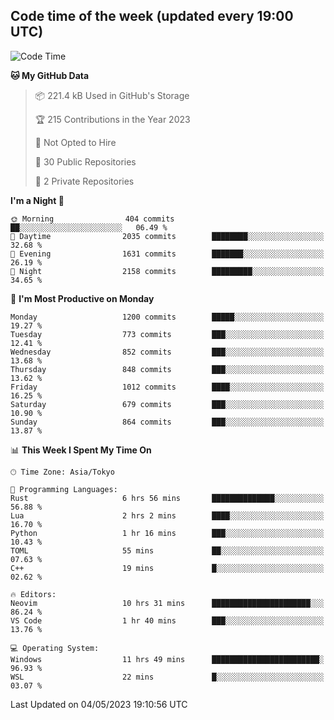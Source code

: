 ## Code time of the week (updated every 19:00 UTC)

<!--START_SECTION:waka-->
![Code Time](http://img.shields.io/badge/Code%20Time-1%2C843%20hrs%2033%20mins-blue)

**🐱 My GitHub Data** 

> 📦 221.4 kB Used in GitHub's Storage 
 > 
> 🏆 215 Contributions in the Year 2023
 > 
> 🚫 Not Opted to Hire
 > 
> 📜 30 Public Repositories 
 > 
> 🔑 2 Private Repositories 
 > 
**I'm a Night 🦉** 

```text
🌞 Morning                404 commits         ██░░░░░░░░░░░░░░░░░░░░░░░   06.49 % 
🌆 Daytime                2035 commits        ████████░░░░░░░░░░░░░░░░░   32.68 % 
🌃 Evening                1631 commits        ███████░░░░░░░░░░░░░░░░░░   26.19 % 
🌙 Night                  2158 commits        █████████░░░░░░░░░░░░░░░░   34.65 % 
```
📅 **I'm Most Productive on Monday** 

```text
Monday                   1200 commits        █████░░░░░░░░░░░░░░░░░░░░   19.27 % 
Tuesday                  773 commits         ███░░░░░░░░░░░░░░░░░░░░░░   12.41 % 
Wednesday                852 commits         ███░░░░░░░░░░░░░░░░░░░░░░   13.68 % 
Thursday                 848 commits         ███░░░░░░░░░░░░░░░░░░░░░░   13.62 % 
Friday                   1012 commits        ████░░░░░░░░░░░░░░░░░░░░░   16.25 % 
Saturday                 679 commits         ███░░░░░░░░░░░░░░░░░░░░░░   10.90 % 
Sunday                   864 commits         ███░░░░░░░░░░░░░░░░░░░░░░   13.87 % 
```


📊 **This Week I Spent My Time On** 

```text
🕑︎ Time Zone: Asia/Tokyo

💬 Programming Languages: 
Rust                     6 hrs 56 mins       ██████████████░░░░░░░░░░░   56.88 % 
Lua                      2 hrs 2 mins        ████░░░░░░░░░░░░░░░░░░░░░   16.70 % 
Python                   1 hr 16 mins        ███░░░░░░░░░░░░░░░░░░░░░░   10.43 % 
TOML                     55 mins             ██░░░░░░░░░░░░░░░░░░░░░░░   07.63 % 
C++                      19 mins             █░░░░░░░░░░░░░░░░░░░░░░░░   02.62 % 

🔥 Editors: 
Neovim                   10 hrs 31 mins      ██████████████████████░░░   86.24 % 
VS Code                  1 hr 40 mins        ███░░░░░░░░░░░░░░░░░░░░░░   13.76 % 

💻 Operating System: 
Windows                  11 hrs 49 mins      ████████████████████████░   96.93 % 
WSL                      22 mins             █░░░░░░░░░░░░░░░░░░░░░░░░   03.07 % 
```


 Last Updated on 04/05/2023 19:10:56 UTC
<!--END_SECTION:waka-->